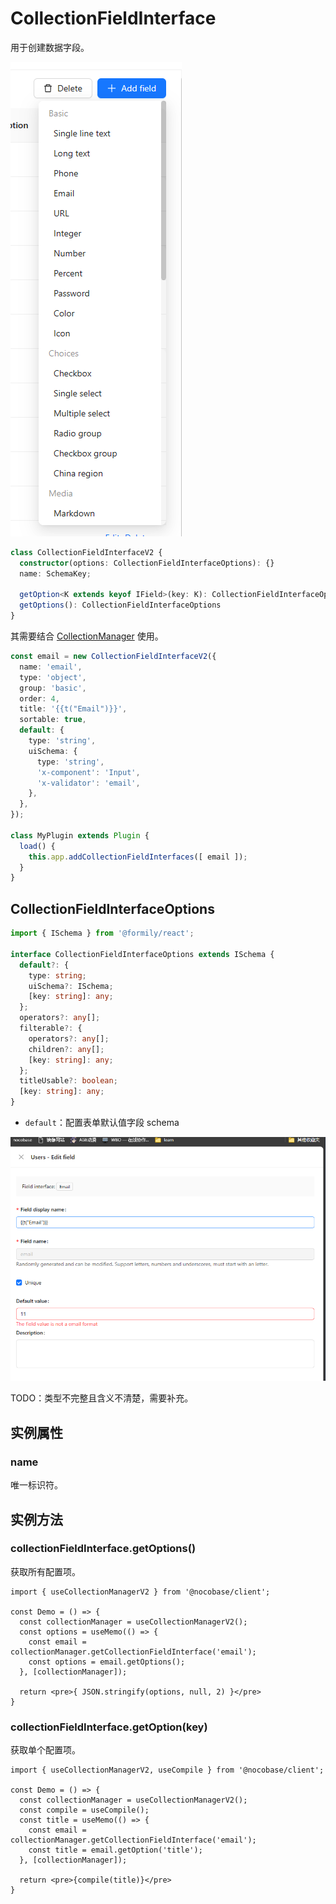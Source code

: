 # CollectionFieldInterface

用于创建数据字段。

![](./images/collection-field-interface.png)

```ts
class CollectionFieldInterfaceV2 {
  constructor(options: CollectionFieldInterfaceOptions): {}
  name: SchemaKey;

  getOption<K extends keyof IField>(key: K): CollectionFieldInterfaceOptions[K]
  getOptions(): CollectionFieldInterfaceOptions
}
```

其需要结合 [CollectionManager](/core/collection/collection-manager#cmaddcollectionfieldinterfacesinterfaces) 使用。

```ts
const email = new CollectionFieldInterfaceV2({
  name: 'email',
  type: 'object',
  group: 'basic',
  order: 4,
  title: '{{t("Email")}}',
  sortable: true,
  default: {
    type: 'string',
    uiSchema: {
      type: 'string',
      'x-component': 'Input',
      'x-validator': 'email',
    },
  },
});

class MyPlugin extends Plugin {
  load() {
    this.app.addCollectionFieldInterfaces([ email ]);
  }
}
```

## CollectionFieldInterfaceOptions

```ts
import { ISchema } from '@formily/react';

interface CollectionFieldInterfaceOptions extends ISchema {
  default?: {
    type: string;
    uiSchema?: ISchema;
    [key: string]: any;
  };
  operators?: any[];
  filterable?: {
    operators?: any[];
    children?: any[];
    [key: string]: any;
  };
  titleUsable?: boolean;
  [key: string]: any;
}
```

- `default`：配置表单默认值字段 schema

![](./images/collection-field-interface-form.png)


TODO：类型不完整且含义不清楚，需要补充。

## 实例属性

### name

唯一标识符。

## 实例方法

### collectionFieldInterface.getOptions()

获取所有配置项。

```tsx | pure
import { useCollectionManagerV2 } from '@nocobase/client';

const Demo = () => {
  const collectionManager = useCollectionManagerV2();
  const options = useMemo(() => {
    const email = collectionManager.getCollectionFieldInterface('email');
    const options = email.getOptions();
  }, [collectionManager]);

  return <pre>{ JSON.stringify(options, null, 2) }</pre>
}
```

### collectionFieldInterface.getOption(key)

获取单个配置项。

```tsx | pure
import { useCollectionManagerV2, useCompile } from '@nocobase/client';

const Demo = () => {
  const collectionManager = useCollectionManagerV2();
  const compile = useCompile();
  const title = useMemo(() => {
    const email = collectionManager.getCollectionFieldInterface('email');
    const title = email.getOption('title');
  }, [collectionManager]);

  return <pre>{compile(title)}</pre>
}
```
